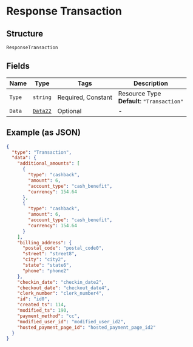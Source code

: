 
# Response Transaction

## Structure

`ResponseTransaction`

## Fields

| Name | Type | Tags | Description |
|  --- | --- | --- | --- |
| `Type` | `string` | Required, Constant | Resource Type<br>**Default**: `"Transaction"` |
| `Data` | [`Data22`](../../doc/models/data-22.md) | Optional | - |

## Example (as JSON)

```json
{
  "type": "Transaction",
  "data": {
    "additional_amounts": [
      {
        "type": "cashback",
        "amount": 6,
        "account_type": "cash_benefit",
        "currency": 154.64
      },
      {
        "type": "cashback",
        "amount": 6,
        "account_type": "cash_benefit",
        "currency": 154.64
      }
    ],
    "billing_address": {
      "postal_code": "postal_code0",
      "street": "street8",
      "city": "city2",
      "state": "state6",
      "phone": "phone2"
    },
    "checkin_date": "checkin_date2",
    "checkout_date": "checkout_date4",
    "clerk_number": "clerk_number4",
    "id": "id0",
    "created_ts": 114,
    "modified_ts": 190,
    "payment_method": "cc",
    "modified_user_id": "modified_user_id2",
    "hosted_payment_page_id": "hosted_payment_page_id2"
  }
}
```

